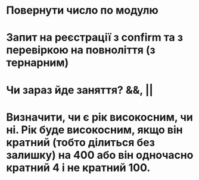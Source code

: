 # Повернути число по модулю
# Запит на реєстрації з confirm та з перевіркою на повноліття (з тернарним)
# Чи зараз йде заняття? &&, ||

# Визначити, чи є рік високосним, чи ні. Рік буде високосним, якщо він кратний (тобто ділиться без залишку) на 400 або він одночасно кратний 4 і не кратний 100.
